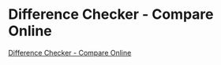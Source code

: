 # Difference Checker - Compare Online

[Difference Checker - Compare Online](https://diffchecker.codethoi.com)